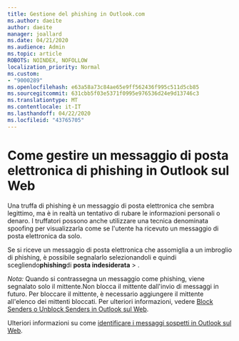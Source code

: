 ```yaml
---
title: Gestione del phishing in Outlook.com
ms.author: daeite
author: daeite
manager: joallard
ms.date: 04/21/2020
ms.audience: Admin
ms.topic: article
ROBOTS: NOINDEX, NOFOLLOW
localization_priority: Normal
ms.custom:
- "9000289"
ms.openlocfilehash: e63a58a73c84ae65e9ff562436f995c511d5cb85
ms.sourcegitcommit: 631cbb5f03e5371f0995e976536d24e9d13746c3
ms.translationtype: MT
ms.contentlocale: it-IT
ms.lasthandoff: 04/22/2020
ms.locfileid: "43765705"
---
```

# <a name="how-to-deal-with-a-phishing-email-in-outlook-on-the-web"></a>Come gestire un messaggio di posta elettronica di phishing in Outlook sul Web

Una truffa di phishing è un messaggio di posta elettronica che sembra legittimo, ma è in realtà un tentativo di rubare le informazioni personali o denaro. I truffatori possono anche utilizzare una tecnica denominata spoofing per visualizzarla come se l'utente ha ricevuto un messaggio di posta elettronica da solo.

Se si riceve un messaggio di posta elettronica che assomiglia a un imbroglio di phishing, è possibile segnalarlo selezionandoli e quindi scegliendo**phishing**di **posta indesiderata** > .

*Nota:* Quando si contrassegna un messaggio come phishing, viene segnalato solo il mittente.Non blocca il mittente dall'invio di messaggi in futuro. Per bloccare il mittente, è necessario aggiungere il mittente all'elenco dei mittenti bloccati. Per ulteriori informazioni, vedere [Block Senders o Unblock Senders in Outlook sul Web](https://support.office.com/article/9bf812d4-6995-4d19-901a-76d6e26939b0).

Ulteriori informazioni su come [identificare i messaggi sospetti in Outlook sul Web](https://support.office.com/article/3d44102b-6ce3-4f7c-a359-b623bec82206).